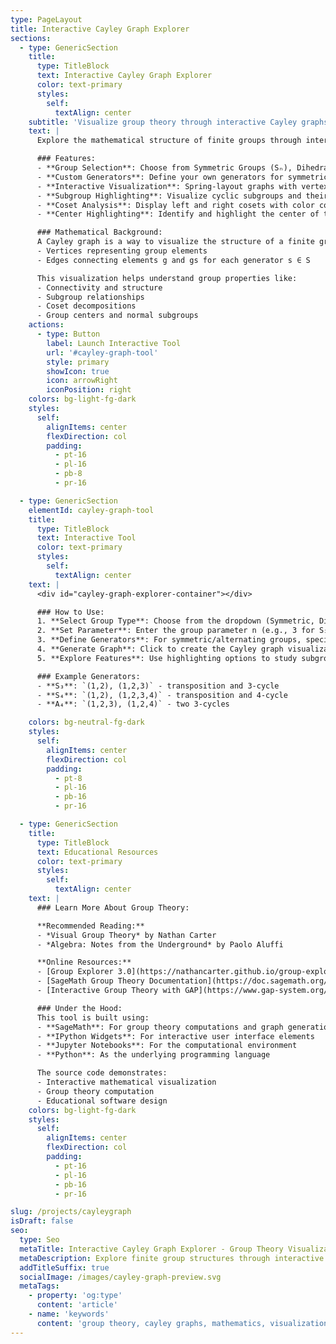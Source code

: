 ```yaml
---
type: PageLayout
title: Interactive Cayley Graph Explorer
sections:
  - type: GenericSection
    title:
      type: TitleBlock
      text: Interactive Cayley Graph Explorer
      color: text-primary
      styles:
        self:
          textAlign: center
    subtitle: 'Visualize group theory through interactive Cayley graphs'
    text: |
      Explore the mathematical structure of finite groups through interactive Cayley graph visualizations. This tool allows you to generate Cayley graphs for various groups including symmetric groups, dihedral groups, and alternating groups, with dynamic highlighting of subgroups, cosets, and group centers.

      ### Features:
      - **Group Selection**: Choose from Symmetric Groups (Sₙ), Dihedral Groups (Dₙ), and Alternating Groups (Aₙ)
      - **Custom Generators**: Define your own generators for symmetric and alternating groups
      - **Interactive Visualization**: Spring-layout graphs with vertex labeling
      - **Subgroup Highlighting**: Visualize cyclic subgroups and their elements
      - **Coset Analysis**: Display left and right cosets with color coding
      - **Center Highlighting**: Identify and highlight the center of the group

      ### Mathematical Background:
      A Cayley graph is a way to visualize the structure of a finite group. For a group G and a set of generators S, the Cayley graph has:
      - Vertices representing group elements
      - Edges connecting elements g and gs for each generator s ∈ S

      This visualization helps understand group properties like:
      - Connectivity and structure
      - Subgroup relationships
      - Coset decompositions
      - Group centers and normal subgroups
    actions:
      - type: Button
        label: Launch Interactive Tool
        url: '#cayley-graph-tool'
        style: primary
        showIcon: true
        icon: arrowRight
        iconPosition: right
    colors: bg-light-fg-dark
    styles:
      self:
        alignItems: center
        flexDirection: col
        padding:
          - pt-16
          - pl-16
          - pb-8
          - pr-16

  - type: GenericSection
    elementId: cayley-graph-tool
    title:
      type: TitleBlock
      text: Interactive Tool
      color: text-primary
      styles:
        self:
          textAlign: center
    text: |
      <div id="cayley-graph-explorer-container"></div>

      ### How to Use:
      1. **Select Group Type**: Choose from the dropdown (Symmetric, Dihedral, or Alternating)
      2. **Set Parameter**: Enter the group parameter n (e.g., 3 for S₃ or D₃)
      3. **Define Generators**: For symmetric/alternating groups, specify generators as tuples
      4. **Generate Graph**: Click to create the Cayley graph visualization
      5. **Explore Features**: Use highlighting options to study subgroups and cosets

      ### Example Generators:
      - **S₃**: `(1,2), (1,2,3)` - transposition and 3-cycle
      - **S₄**: `(1,2), (1,2,3,4)` - transposition and 4-cycle  
      - **A₄**: `(1,2,3), (1,2,4)` - two 3-cycles

    colors: bg-neutral-fg-dark
    styles:
      self:
        alignItems: center
        flexDirection: col
        padding:
          - pt-8
          - pl-16
          - pb-16
          - pr-16

  - type: GenericSection
    title:
      type: TitleBlock
      text: Educational Resources
      color: text-primary
      styles:
        self:
          textAlign: center
    text: |
      ### Learn More About Group Theory:

      **Recommended Reading:**
      - *Visual Group Theory* by Nathan Carter
      - *Algebra: Notes from the Underground* by Paolo Aluffi

      **Online Resources:**
      - [Group Explorer 3.0](https://nathancarter.github.io/group-explorer/GroupExplorer.html) (The inspiration for this project)
      - [SageMath Group Theory Documentation](https://doc.sagemath.org/html/en/reference/groups/index.html)
      - [Interactive Group Theory with GAP](https://www.gap-system.org/)

      ### Under the Hood:
      This tool is built using:
      - **SageMath**: For group theory computations and graph generation
      - **IPython Widgets**: For interactive user interface elements
      - **Jupyter Notebooks**: For the computational environment
      - **Python**: As the underlying programming language

      The source code demonstrates:
      - Interactive mathematical visualization
      - Group theory computation
      - Educational software design
    colors: bg-light-fg-dark
    styles:
      self:
        alignItems: center
        flexDirection: col
        padding:
          - pt-16
          - pl-16
          - pb-16
          - pr-16

slug: /projects/cayleygraph
isDraft: false
seo:
  type: Seo
  metaTitle: Interactive Cayley Graph Explorer - Group Theory Visualization
  metaDescription: Explore finite group structures through interactive Cayley graph visualizations. Educational tool for understanding symmetric groups, dihedral groups, and more.
  addTitleSuffix: true
  socialImage: /images/cayley-graph-preview.svg
  metaTags:
    - property: 'og:type'
      content: 'article'
    - name: 'keywords'
      content: 'group theory, cayley graphs, mathematics, visualization, symmetric groups, dihedral groups'
---
```

